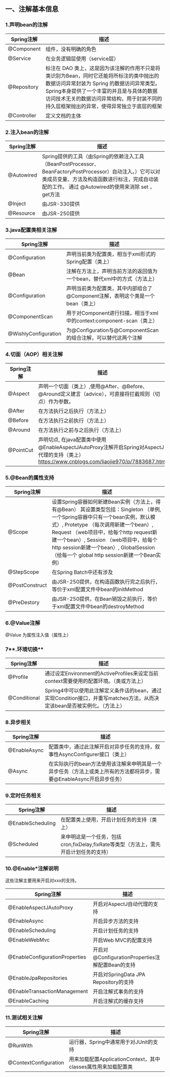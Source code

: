 ## 一、注解基本信息



### 1.声明bean的注解

| Spring注解  | 描述                                                         |
| ----------- | ------------------------------------------------------------ |
| @Component  | 组件，没有明确的角色                                         |
| @Service    | 在业务逻辑层使用（service层）                                |
| @Repository | 标注在 DAO 类上，这是因为该注解的作用不只是将类识别为Bean，同时它还能将所标注的类中抛出的数据访问异常封装为 Spring 的数据访问异常类型。 Spring本身提供了一个丰富的并且是与具体的数据访问技术无关的数据访问异常结构，用于封装不同的持久层框架抛出的异常，使得异常独立于底层的框架 |
| @Controller | 定义文档的主体                                               |



### **2.注入bean的注解**

| Spring注解 | 描述                                                         |
| ---------- | ------------------------------------------------------------ |
| @Autowired | Spring提供的工具（由Spring的依赖注入工具（BeanPostProcessor、BeanFactoryPostProcessor）自动注入。）它可以对类成员变量、方法及构造函数进行标注，完成自动装配的工作。 通过 @Autowired的使用来消除 set ，get方法 |
| @Inject    | 由JSR-330提供                                                |
| @Resource  | 由JSR-250提供                                                |



### 3.**java配置类相关注解**

| Spring注解           | 描述                                                         |
| -------------------- | ------------------------------------------------------------ |
| @Configuration       | 声明当前类为配置类，相当于xml形式的Spring配置（类上）        |
| @Bean                | 注解在方法上，声明当前方法的返回值为一个bean，替代xml中的方式（方法上） |
| @Configuration       | 声明当前类为配置类，其中内部组合了@Component注解，表明这个类是一个bean（类上） |
| @ComponentScan       | 用于对Component进行扫描，相当于xml中的context:component-scan（类上） |
| @WishlyConfiguration | 为@Configuration与@ComponentScan的组合注解，可以替代这两个注解 |



### 4.**切面（AOP）相关注解**

| Spring注解 | 描述                                                         |
| ---------- | ------------------------------------------------------------ |
| @Aspect    | 声明一个切面（类上）,使用@After、@Before、@Around定义建言（advice），可直接将拦截规则（切点）作为参数。 |
| @After     | 在方法执行之后执行（方法上）                                 |
| @Before    | 在方法执行之前执行（方法上）                                 |
| @Around    | 在方法执行之前与之后执行（方法上）                           |
| @PointCut  | 声明切点, 在java配置类中使用@EnableAspectJAutoProxy注解开启Spring对AspectJ代理的支持（类上）https://www.cnblogs.com/liaojie970/p/7883687.html |



### 5.**@Bean的属性支持**

| Spring注解     | 描述                                                         |
| -------------- | ------------------------------------------------------------ |
| @Scope         | 设置Spring容器如何新建Bean实例（方法上，得有@Bean） 其设置类型包括：Singleton （单例,一个Spring容器中只有一个bean实例，默认模式）, Protetype （每次调用新建一个bean）, Request （web项目中，给每个http request新建一个bean）, Session （web项目中，给每个http session新建一个bean）, GlobalSession（给每一个 global http session新建一个Bean实例） |
| @StepScope     | 在Spring Batch中还有涉及                                     |
| @PostConstruct | 由JSR-250提供，在构造函数执行完之后执行，等价于xml配置文件中bean的initMethod |
| @PreDestory    | 由JSR-250提供，在Bean销毁之前执行，等价于xml配置文件中bean的destroyMethod |



### 6.@Value注解

@Value 为属性注入值（属性上）



### 7**.环境切换**

| Spring注解   | 描述                                                         |
| ------------ | ------------------------------------------------------------ |
| @Profile     | 通过设定Environment的ActiveProfiles来设定当前context需要使用的配置环境。（类或方法上） |
| @Conditional | Spring4中可以使用此注解定义条件话的bean，通过实现Condition接口，并重写matches方法，从而决定该bean是否被实例化。（方法上） |



### 8.异步相关

| Spring注解   | 描述                                                         |
| ------------ | ------------------------------------------------------------ |
| @EnableAsync | 配置类中，通过此注解开启对异步任务的支持，叙事性AsyncConfigurer接口（类上） |
| @Async       | 在实际执行的bean方法使用该注解来申明其是一个异步任务（方法上或类上所有的方法都将异步，需要@EnableAsync开启异步任务） |



### **9.定时任务相关**

| Spring注解        | 描述                                                         |
| ----------------- | ------------------------------------------------------------ |
| @EnableScheduling | 在配置类上使用，开启计划任务的支持（类上）                   |
| @Scheduled        | 来申明这是一个任务，包括cron,fixDelay,fixRate等类型（方法上，需先开启计划任务的支持） |



### **10.@Enable\*注解说明**

这些注解主要用来开启对xxx的支持。

| Spring注解                     | 描述                                             |
| ------------------------------ | ------------------------------------------------ |
| @EnableAspectJAutoProxy        | 开启对AspectJ自动代理的支持                      |
| @EnableAsync                   | 开启异步方法的支持                               |
| @EnableScheduling              | 开启计划任务的支持                               |
| @EnableWebMvc                  | 开启Web MVC的配置支持                            |
| @EnableConfigurationProperties | 开启对@ConfigurationProperties注解配置Bean的支持 |
| @EnableJpaRepositories         | 开启对SpringData JPA Repository的支持            |
| @EnableTransactionManagement   | 开启注解式事务的支持                             |
| @EnableCaching                 | 开启注解式的缓存支持                             |



### **11.测试相关注解**

| Spring注解            | 描述                                                         |
| --------------------- | ------------------------------------------------------------ |
| @RunWith              | 运行器，Spring中通常用于对JUnit的支持                        |
| @ContextConfiguration | 用来加载配置ApplicationContext，其中classes属性用来加载配置类 |